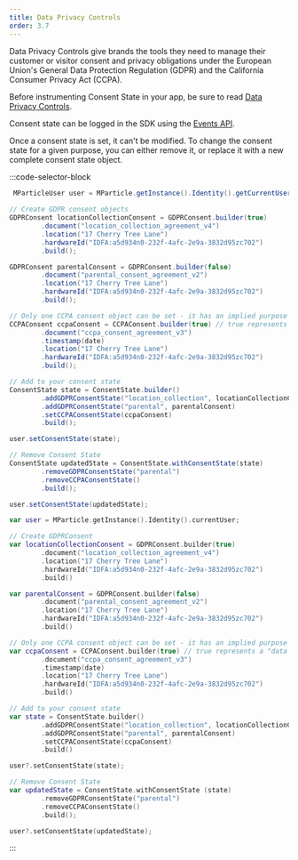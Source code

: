 ```yaml
---
title: Data Privacy Controls
order: 3.7
---
```


Data Privacy Controls give brands the tools they need to manage their customer or visitor consent and privacy obligations under the European Union's General Data Protection Regulation (GDPR) and the California Consumer Privacy Act (CCPA).

Before instrumenting Consent State in your app, be sure to read [Data Privacy Controls](/guides/data-privacy-controls).

Consent state can be logged in the SDK using the [Events API](/server/json-reference/#consent_state).

Once a consent state is set, it can't be modified. To change the consent state for a given purpose, you can either remove it, or replace it with a new complete consent state object.

:::code-selector-block
```java
 MParticleUser user = MParticle.getInstance().Identity().getCurrentUser();
        
// Create GDPR consent objects
GDPRConsent locationCollectionConsent = GDPRConsent.builder(true)
        .document("location_collection_agreement_v4")
        .location("17 Cherry Tree Lane")
        .hardwareId("IDFA:a5d934n0-232f-4afc-2e9a-3832d95zc702")
        .build();

GDPRConsent parentalConsent = GDPRConsent.builder(false)
        .document("parental_consent_agreement_v2")
        .location("17 Cherry Tree Lane")
        .hardwareId("IDFA:a5d934n0-232f-4afc-2e9a-3832d95zc702")
        .build();

// Only one CCPA consent object can be set - it has an implied purpose of `data sale opt-out`
CCPAConsent ccpaConsent = CCPAConsent.builder(true) // true represents a "data sale opt-out", false represents the user declining a "data sale opt-out"
        .document("ccpa_consent_agreement_v3")
        .timestamp(date)
        .location("17 Cherry Tree Lane")
        .hardwareId("IDFA:a5d934n0-232f-4afc-2e9a-3832d95zc702")
        .build();

// Add to your consent state
ConsentState state = ConsentState.builder()
        .addGDPRConsentState("location_collection", locationCollectionConsent)
        .addGDPRConsentState("parental", parentalConsent)
        .setCCPAConsentState(ccpaConsent)
        .build();

user.setConsentState(state);

// Remove Consent State
ConsentState updatedState = ConsentState.withConsentState(state)
        .removeGDPRConsentState("parental")
        .removeCCPAConsentState()
        .build();

user.setConsentState(updatedState);
```

```kotlin
var user = MParticle.getInstance().Identity().currentUser;

// Create GDPRConsent
var locationCollectionConsent = GDPRConsent.builder(true)
        .document("location_collection_agreement_v4")
        .location("17 Cherry Tree Lane")
        .hardwareId("IDFA:a5d934n0-232f-4afc-2e9a-3832d95zc702")
        .build()

var parentalConsent = GDPRConsent.builder(false)
        .document("parental_consent_agreement_v2")
        .location("17 Cherry Tree Lane")
        .hardwareId("IDFA:a5d934n0-232f-4afc-2e9a-3832d95zc702")
        .build()

// Only one CCPA consent object can be set - it has an implied purpose of `data sale opt-out`
var ccpaConsent = CCPAConsent.builder(true) // true represents a "data sale opt-out", false represents the user declining a "data sale opt-out"
        .document("ccpa_consent_agreement_v3")
        .timestamp(date)
        .location("17 Cherry Tree Lane")
        .hardwareId("IDFA:a5d934n0-232f-4afc-2e9a-3832d95zc702")
        .build()

// Add to your consent state
var state = ConsentState.builder()
        .addGDPRConsentState("location_collection", locationCollectionConsent)
        .addGDPRConsentState("parental", parentalConsent)
        .setCCPAConsentState(ccpaConsent)
        .build()

user?.setConsentState(state);

// Remove Consent State
var updatedState = ConsentState.withConsentState (state)
        .removeGDPRConsentState("parental")
        .removeCCPAConsentState()
        .build();

user?.setConsentState(updatedState);
```
:::
